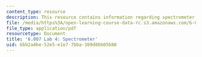 ```yaml
---
content_type: resource
description: This resource contains information regarding spectrometer.
file: /media/https%3A/open-learning-course-data-rc.s3.amazonaws.com/6-007-electromagnetic-energy-from-motors-to-lasers-spring-2011/6bb2a4be52e5e1e77bba389d86b05b80_MIT6_007S11_lab4.pdf
file_type: application/pdf
resourcetype: Document
title: '6.007 Lab 4: Spectrometer'
uid: 6bb2a4be-52e5-e1e7-7bba-389d86b05b80
---
```

